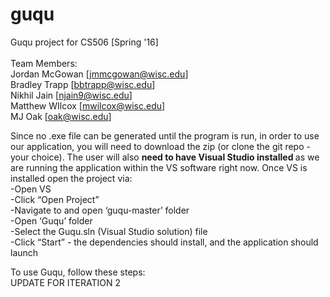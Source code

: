 # guqu
Guqu project for CS506 [Spring '16] <br/>  
Team Members: <br/>
Jordan McGowan [jmmcgowan@wisc.edu] <br/>
Bradley Trapp [bbtrapp@wisc.edu] <br/>
Nikhil Jain [njain9@wisc.edu] <br/>
Matthew WIlcox [mwilcox@wisc.edu] <br/>
MJ Oak [oak@wisc.edu] <br/>

Since no .exe file can be generated until the program is run, in order to use our application, you will need to download the zip (or clone the git repo - your choice). The user will also <strong>need to have Visual Studio installed </strong> as we are running the application within the VS software right now. Once VS is installed open the project via: <br/>
-Open VS <br/>
-Click “Open Project”<br/>
-Navigate to and open ‘guqu-master’ folder<br/>
-Open ‘Guqu’ folder<br/>
-Select the Guqu.sln (Visual Studio solution) file<br/>
-Click  “Start” - the dependencies should install, and the application should launch <br/>


To use Guqu, follow these steps:<br/>
UPDATE FOR ITERATION 2

